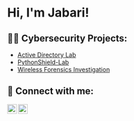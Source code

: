 <h1>Hi, I'm Jabari! </h1>

<h2>👨‍💻 Cybersecurity Projects:</h2>


  - [Active Directory Lab](https://github.com/JNJ121/ActiveDirectoryLab/tree/main)
  - [PythonShield-Lab](https://github.com/JNJ121/PythonShield-Lab/tree/main)
  - [Wireless Forensics Investigation](https://github.com/JNJ121/Wireless-Forensics-Investigation/blob/main/README.md)



<h2> 🤳 Connect with me:</h2>

[<img align="left" alt="JabariNeal-Jackson | LinkedIn" width="22px" src="https://cdn.jsdelivr.net/npm/simple-icons@v3/icons/linkedin.svg" />][linkedin]
[<img align="left" alt="jabari0121 | Instagram" width="22px" src="https://cdn.jsdelivr.net/npm/simple-icons@v3/icons/instagram.svg" />][instagram]


[instagram]: https://www.instagram.com/jabari0121/
[linkedin]: https://www.linkedin.com/in/jabari-neal-jackson-7041551a5/

<!--
**joshmadakor1/joshmadakor1** is a ✨ _special_ ✨ repository because its `README.md` (this file) appears on your GitHub profile.

Here are some ideas to get you started:

- 🔭 I’m currently working on ...
- 🌱 I’m currently learning ...
- 👯 I’m looking to collaborate on ...
- 🤔 I’m looking for help with ...
- 💬 Ask me about ...
- 📫 How to reach me: ...
- 😄 Pronouns: ...
- ⚡ Fun fact: ...
-->
